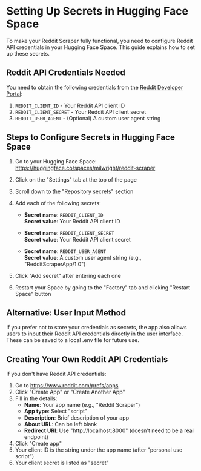 # Setting Up Secrets in Hugging Face Space

To make your Reddit Scraper fully functional, you need to configure Reddit API credentials in your Hugging Face Space. This guide explains how to set up these secrets.

## Reddit API Credentials Needed

You need to obtain the following credentials from the [Reddit Developer Portal](https://www.reddit.com/prefs/apps):

1. `REDDIT_CLIENT_ID` - Your Reddit API client ID
2. `REDDIT_CLIENT_SECRET` - Your Reddit API client secret
3. `REDDIT_USER_AGENT` - (Optional) A custom user agent string

## Steps to Configure Secrets in Hugging Face Space

1. Go to your Hugging Face Space: https://huggingface.co/spaces/milwright/reddit-scraper
2. Click on the "Settings" tab at the top of the page
3. Scroll down to the "Repository secrets" section
4. Add each of the following secrets:

   - **Secret name**: `REDDIT_CLIENT_ID`  
     **Secret value**: Your Reddit API client ID

   - **Secret name**: `REDDIT_CLIENT_SECRET`  
     **Secret value**: Your Reddit API client secret

   - **Secret name**: `REDDIT_USER_AGENT`  
     **Secret value**: A custom user agent string (e.g., "RedditScraperApp/1.0")

5. Click "Add secret" after entering each one
6. Restart your Space by going to the "Factory" tab and clicking "Restart Space" button

## Alternative: User Input Method

If you prefer not to store your credentials as secrets, the app also allows users to input their Reddit API credentials directly in the user interface. These can be saved to a local .env file for future use.

## Creating Your Own Reddit API Credentials

If you don't have Reddit API credentials:

1. Go to https://www.reddit.com/prefs/apps
2. Click "Create App" or "Create Another App"
3. Fill in the details:
   - **Name**: Your app name (e.g., "Reddit Scraper")
   - **App type**: Select "script"
   - **Description**: Brief description of your app
   - **About URL**: Can be left blank
   - **Redirect URI**: Use "http://localhost:8000" (doesn't need to be a real endpoint)
4. Click "Create app"
5. Your client ID is the string under the app name (after "personal use script")
6. Your client secret is listed as "secret"
